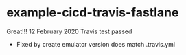 # example-cicd-travis-fastlane

Great!!! 12 February 2020 Travis test passed
 - Fixed by create emulator version does match .travis.yml